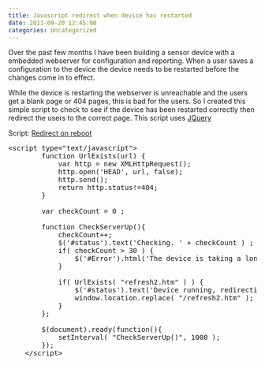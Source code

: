 ```yaml
---
title: Javascript redirect when device has restarted 
date: 2011-09-20 12:45:00
categories: Uncategorized
---
```

Over the past few months I have been building a sensor device with a embedded webserver for configuration and reporting. When a user saves a configuration to the device the device needs to be restarted before the changes come in to effect.

While the device is restarting the webserver is unreachable and the users get a blank page or 404 pages, this is bad for the users. So I created this simple script to check to see if the device has been restarted correctly then redirect the users to the correct page. This script uses <a href="http://jquery.com/">JQuery</a>

Script: <a href="/public/uploads/2011/09/refresh.txt">Redirect on reboot</a>
<code></code>
<pre>&lt;script type="text/javascript"&gt;
		function UrlExists(url) {
			var http = new XMLHttpRequest();
			http.open('HEAD', url, false);
			http.send();
			return http.status!=404;
		}

		var checkCount = 0 ; 

		function CheckServerUp(){
			checkCount++; 
			$('#status').text('Checking. ' + checkCount ) ;			
			if( checkCount &gt; 30 ) {
				$('#Error').html('The device is taking a long time to reboot, &lt;a href="/refresh2.htm"&gt;Click here to continue&lt;/a&gt;' + checkCount ) ;
			}

			if( UrlExists( "refresh2.htm" ) ) {
				$('#status').text('Device running, redirecting...') ; 
				window.location.replace( "/refresh2.htm" );				
			}
		};

		$(document).ready(function(){
			setInterval( "CheckServerUp()", 1000 );			
		});
	&lt;/script&gt;</pre>
&nbsp;
